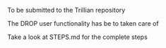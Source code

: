To be submitted to the Trillian repository

The DROP user functionality has be to taken care of 

Take a look at STEPS.md for the complete steps
